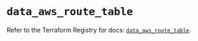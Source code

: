 # `data_aws_route_table`

Refer to the Terraform Registry for docs: [`data_aws_route_table`](https://registry.terraform.io/providers/hashicorp/aws/4.54.0/docs/data-sources/route_table).
